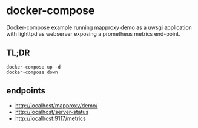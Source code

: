 # docker-compose

Docker-compose example running mapproxy demo as a uwsgi application with lighttpd as webserver exposing a prometheus metrics end-point.

## TL;DR

```docker-compose
docker-compose up -d
docker-compose down
```

## endpoints

- <http://localhost/mapproxy/demo/>
- <http://localhost/server-status>
- <http://localhost:9117/metrics>
